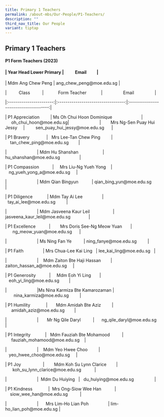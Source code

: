 ```yaml
---
title: Primary 1 Teachers
permalink: /about-mbs/Our-People/P1-Teachers/
description: ""
third_nav_title: Our People
variant: tiptap
---
```

<h2>Primary 1 Teachers</h2><h4>P1 Form Teachers (2023)</h4><h4>| Year Head Lower Primary |&nbsp;&nbsp;&nbsp;&nbsp;&nbsp;&nbsp;&nbsp;&nbsp;&nbsp;&nbsp; Email&nbsp;&nbsp;&nbsp;&nbsp;&nbsp;&nbsp;&nbsp;&nbsp;&nbsp; |</h4><p>| Mdm Ang Chew Peng | ang_chew_peng@moe.edu.sg |</p><p>|&nbsp;&nbsp;&nbsp;&nbsp;&nbsp;&nbsp;&nbsp;&nbsp;&nbsp; Class&nbsp;&nbsp;&nbsp;&nbsp;&nbsp;&nbsp;&nbsp;&nbsp;&nbsp; |&nbsp;&nbsp;&nbsp;&nbsp;&nbsp;&nbsp;&nbsp;&nbsp;&nbsp;&nbsp;&nbsp; Form Teacher&nbsp;&nbsp;&nbsp;&nbsp;&nbsp;&nbsp;&nbsp;&nbsp;&nbsp;&nbsp;&nbsp; |&nbsp;&nbsp;&nbsp;&nbsp;&nbsp;&nbsp;&nbsp;&nbsp;&nbsp;&nbsp;&nbsp;&nbsp;&nbsp;&nbsp;&nbsp;&nbsp; Email&nbsp;&nbsp;&nbsp;&nbsp;&nbsp;&nbsp;&nbsp;&nbsp;&nbsp;&nbsp;&nbsp;&nbsp;&nbsp;&nbsp;&nbsp;&nbsp; |</p><p>|:-----------------------:|:----------------------------------:|:-------------------------------------:|</p><p>| P1 Appreciation&nbsp;&nbsp;&nbsp;&nbsp;&nbsp;&nbsp;&nbsp;&nbsp; | Ms Oh Chui Hoon Dominique&nbsp;&nbsp;&nbsp;&nbsp;&nbsp;&nbsp;&nbsp;&nbsp;&nbsp;&nbsp;&nbsp;&nbsp;&nbsp;&nbsp;&nbsp;&nbsp;&nbsp;&nbsp;&nbsp;&nbsp;&nbsp;&nbsp;&nbsp; |&nbsp; &nbsp;&nbsp;&nbsp;&nbsp;&nbsp;oh_chui_hoon@moe.edu.sg|&nbsp;&nbsp;&nbsp;&nbsp;&nbsp;&nbsp;&nbsp;&nbsp;&nbsp;&nbsp;&nbsp;&nbsp;&nbsp;&nbsp;&nbsp;&nbsp;&nbsp;&nbsp;&nbsp;&nbsp;&nbsp;&nbsp;&nbsp;&nbsp; | &nbsp;&nbsp;&nbsp;&nbsp;&nbsp;&nbsp;&nbsp;Mrs Ng-Sen Puay Hui Jessy&nbsp;&nbsp;&nbsp;&nbsp; |&nbsp;&nbsp;&nbsp;&nbsp;&nbsp;&nbsp;&nbsp;&nbsp; sen_puay_hui_jessy@moe.edu.sg&nbsp;&nbsp;&nbsp;&nbsp;&nbsp; |</p><p>| P1 Bravery&nbsp;&nbsp;&nbsp;&nbsp;&nbsp;&nbsp;&nbsp;&nbsp;&nbsp;&nbsp;&nbsp;&nbsp;&nbsp; | &nbsp;&nbsp;Mrs Lee-Tan Chew Ping&nbsp;&nbsp;&nbsp;&nbsp;&nbsp;&nbsp;&nbsp;&nbsp; | &nbsp;&nbsp;&nbsp;&nbsp;tan_chew_ping@moe.edu.sg&nbsp;&nbsp;&nbsp;&nbsp;&nbsp;&nbsp;&nbsp; |</p><p>|&nbsp;&nbsp;&nbsp;&nbsp;&nbsp;&nbsp;&nbsp;&nbsp;&nbsp;&nbsp;&nbsp;&nbsp;&nbsp;&nbsp;&nbsp;&nbsp;&nbsp;&nbsp;&nbsp;&nbsp;&nbsp;&nbsp;&nbsp;&nbsp; | Mdm Hu Shanshan&nbsp;&nbsp;&nbsp;&nbsp;&nbsp;&nbsp;&nbsp;&nbsp;&nbsp;&nbsp;&nbsp;&nbsp;&nbsp;&nbsp;&nbsp;&nbsp;&nbsp;&nbsp;&nbsp; | hu_shanshan@moe.edu.sg&nbsp;&nbsp;&nbsp;&nbsp;&nbsp;&nbsp;&nbsp;&nbsp;&nbsp;&nbsp;&nbsp;&nbsp;&nbsp;&nbsp;&nbsp; |</p><p>| P1 Compassion&nbsp;&nbsp;&nbsp;&nbsp;&nbsp;&nbsp;&nbsp;&nbsp;&nbsp;&nbsp; | &nbsp;&nbsp;&nbsp;&nbsp;Mrs Liu-Ng Yueh Yong&nbsp;&nbsp;&nbsp; | &nbsp;&nbsp;&nbsp;ng_yueh_yong_a@moe.edu.sg&nbsp;&nbsp;&nbsp;&nbsp; |</p><p>|&nbsp;&nbsp;&nbsp;&nbsp;&nbsp;&nbsp;&nbsp;&nbsp;&nbsp;&nbsp;&nbsp;&nbsp;&nbsp;&nbsp;&nbsp;&nbsp;&nbsp;&nbsp;&nbsp;&nbsp;&nbsp;&nbsp;&nbsp;&nbsp; | Mdm Qian Bingyun&nbsp;&nbsp;&nbsp;&nbsp;&nbsp;&nbsp;&nbsp;&nbsp;&nbsp;&nbsp; | qian_bing_yun@moe.edu.sg&nbsp;&nbsp;&nbsp;&nbsp;&nbsp;&nbsp; |</p><p>| P1 Diligence&nbsp;&nbsp;&nbsp;&nbsp;&nbsp;&nbsp;&nbsp;&nbsp;&nbsp;&nbsp;&nbsp; | Mdm Tay Ai Lee&nbsp;&nbsp;&nbsp;&nbsp;&nbsp;&nbsp;&nbsp;&nbsp;&nbsp;&nbsp;&nbsp;&nbsp;&nbsp;&nbsp;&nbsp; | &nbsp;&nbsp;tay_ai_lee@moe.edu.sg&nbsp;&nbsp;&nbsp;&nbsp;&nbsp;&nbsp;&nbsp;&nbsp; |</p><p>|&nbsp;&nbsp;&nbsp;&nbsp;&nbsp;&nbsp;&nbsp;&nbsp;&nbsp;&nbsp;&nbsp;&nbsp;&nbsp;&nbsp;&nbsp;&nbsp;&nbsp;&nbsp;&nbsp;&nbsp;&nbsp;&nbsp;&nbsp;&nbsp; | Mdm Jasveena Kaur Leil&nbsp;&nbsp;&nbsp;&nbsp;&nbsp;&nbsp;&nbsp;&nbsp;&nbsp;&nbsp;&nbsp;&nbsp;&nbsp;&nbsp;&nbsp;&nbsp;&nbsp;&nbsp; | jasveena_kaur_leil@moe.edu.sg &nbsp;&nbsp;&nbsp;&nbsp;&nbsp;&nbsp;&nbsp;&nbsp;&nbsp;&nbsp;&nbsp;&nbsp;&nbsp;&nbsp;|</p><p>| P1 Excellence&nbsp;&nbsp;&nbsp;&nbsp;&nbsp;&nbsp;&nbsp;&nbsp;&nbsp;&nbsp; | &nbsp;&nbsp;&nbsp;&nbsp;&nbsp;&nbsp;&nbsp;Mrs Doris See-Ng Meow Yuan&nbsp;&nbsp;&nbsp;&nbsp;&nbsp;&nbsp; | &nbsp;&nbsp;&nbsp;&nbsp;&nbsp;&nbsp;ng_meow_yuan@moe.edu.sg&nbsp;&nbsp;&nbsp;&nbsp;&nbsp; |</p><p>|&nbsp;&nbsp;&nbsp;&nbsp;&nbsp;&nbsp;&nbsp;&nbsp;&nbsp;&nbsp;&nbsp;&nbsp;&nbsp;&nbsp;&nbsp;&nbsp;&nbsp;&nbsp;&nbsp;&nbsp;&nbsp;&nbsp;&nbsp;&nbsp; | Ms Ning Fan Ye&nbsp;&nbsp;&nbsp;&nbsp;&nbsp;&nbsp;&nbsp;&nbsp;&nbsp; | ning_fanye@moe.edu.sg&nbsp;&nbsp;&nbsp;&nbsp;&nbsp;&nbsp;&nbsp;&nbsp; |</p><p>| P1 Faith&nbsp;&nbsp;&nbsp;&nbsp;&nbsp;&nbsp;&nbsp;&nbsp;&nbsp;&nbsp;&nbsp;&nbsp;&nbsp;&nbsp;&nbsp; | Mrs Chua-Lee Kai Ling&nbsp;&nbsp; | lee_kai_ling@moe.edu.sg&nbsp;&nbsp; |</p><p>|&nbsp;&nbsp;&nbsp;&nbsp;&nbsp;&nbsp;&nbsp;&nbsp;&nbsp;&nbsp;&nbsp;&nbsp;&nbsp;&nbsp;&nbsp;&nbsp;&nbsp;&nbsp;&nbsp;&nbsp;&nbsp;&nbsp;&nbsp;&nbsp; |&nbsp;&nbsp;&nbsp; Mdm Zaiton Bte Haji Hassan&nbsp;&nbsp;&nbsp;&nbsp;&nbsp;&nbsp;&nbsp; |&nbsp;&nbsp; zaiton_hassan_a@moe.edu.sg&nbsp;&nbsp;&nbsp;&nbsp; |</p><p>| P1 Generosity&nbsp;&nbsp;&nbsp;&nbsp;&nbsp;&nbsp;&nbsp;&nbsp;&nbsp;&nbsp; | &nbsp;&nbsp;&nbsp;&nbsp;Mdm Eoh Yi Ling&nbsp;&nbsp;&nbsp;&nbsp;&nbsp;&nbsp; | &nbsp;&nbsp;&nbsp;eoh_yi_ling@moe.edu.sg&nbsp;&nbsp;&nbsp;&nbsp;&nbsp;&nbsp;&nbsp; |</p><p>|&nbsp;&nbsp;&nbsp;&nbsp;&nbsp;&nbsp;&nbsp;&nbsp;&nbsp;&nbsp;&nbsp;&nbsp;&nbsp;&nbsp;&nbsp;&nbsp;&nbsp;&nbsp;&nbsp;&nbsp;&nbsp;&nbsp;&nbsp;&nbsp; |Ms Nina Karmiza Bte Kamarozaman | &nbsp;&nbsp;&nbsp;&nbsp;&nbsp;&nbsp;&nbsp;nina_karmiza@moe.edu.sg&nbsp;&nbsp;&nbsp;&nbsp;&nbsp;&nbsp;&nbsp;&nbsp; |</p><p>| P1 Humility&nbsp;&nbsp;&nbsp;&nbsp;&nbsp;&nbsp;&nbsp;&nbsp;&nbsp;&nbsp;&nbsp;&nbsp; | &nbsp;&nbsp;&nbsp;&nbsp;&nbsp;&nbsp;Mdm Amidah Bte Aziz&nbsp;&nbsp;&nbsp;&nbsp;&nbsp;&nbsp;&nbsp;&nbsp; | &nbsp;&nbsp;&nbsp;&nbsp;&nbsp;amidah_aziz@moe.edu.sg&nbsp;&nbsp;&nbsp;&nbsp;&nbsp;&nbsp;&nbsp; |</p><p>|&nbsp;&nbsp;&nbsp;&nbsp;&nbsp;&nbsp;&nbsp;&nbsp;&nbsp;&nbsp;&nbsp;&nbsp;&nbsp;&nbsp;&nbsp;&nbsp;&nbsp;&nbsp;&nbsp;&nbsp;&nbsp;&nbsp;&nbsp;&nbsp; | &nbsp;&nbsp;&nbsp;&nbsp;&nbsp;&nbsp;Mr Ng Qile Daryl&nbsp;&nbsp;&nbsp;&nbsp;&nbsp;&nbsp;&nbsp;&nbsp;&nbsp; | &nbsp;&nbsp;&nbsp;&nbsp;&nbsp;ng_qile_daryl@moe.edu.sg&nbsp;&nbsp; |</p><p>| P1 Integrity&nbsp;&nbsp;&nbsp;&nbsp;&nbsp;&nbsp;&nbsp;&nbsp;&nbsp;&nbsp;&nbsp; |&nbsp;&nbsp; Mdm Fauziah Bte Mohamood&nbsp;&nbsp;&nbsp;&nbsp;&nbsp;&nbsp;&nbsp;&nbsp;&nbsp; | &nbsp;&nbsp;&nbsp;&nbsp;&nbsp;fauziah_mohamood@moe.edu.sg&nbsp;&nbsp;&nbsp; |</p><p>|&nbsp;&nbsp;&nbsp;&nbsp;&nbsp;&nbsp;&nbsp;&nbsp;&nbsp;&nbsp;&nbsp;&nbsp;&nbsp;&nbsp;&nbsp;&nbsp;&nbsp;&nbsp;&nbsp;&nbsp;&nbsp;&nbsp;&nbsp;&nbsp; | &nbsp;&nbsp;&nbsp;Mdm Yeo Hwee Choo&nbsp;&nbsp;&nbsp;&nbsp;&nbsp;&nbsp;&nbsp;&nbsp; | &nbsp;&nbsp;&nbsp;yeo_hwee_choo@moe.edu.sg&nbsp;&nbsp;&nbsp;&nbsp; |</p><p>| P1 Joy&nbsp;&nbsp;&nbsp;&nbsp;&nbsp;&nbsp;&nbsp;&nbsp;&nbsp;&nbsp;&nbsp;&nbsp;&nbsp;&nbsp;&nbsp;&nbsp;&nbsp; |&nbsp;&nbsp;&nbsp;&nbsp;&nbsp;&nbsp;&nbsp; Mdm Koh Su Lynn Clarice&nbsp;&nbsp;&nbsp;&nbsp;&nbsp;&nbsp;&nbsp; | &nbsp;&nbsp;&nbsp;&nbsp;&nbsp;&nbsp;koh_su_lynn_clarice@moe.edu.sg&nbsp;&nbsp;&nbsp;&nbsp;&nbsp;&nbsp;&nbsp;&nbsp;&nbsp;&nbsp; |</p><p>|&nbsp;&nbsp;&nbsp;&nbsp;&nbsp;&nbsp;&nbsp;&nbsp;&nbsp;&nbsp;&nbsp;&nbsp;&nbsp;&nbsp;&nbsp;&nbsp;&nbsp;&nbsp;&nbsp;&nbsp;&nbsp;&nbsp;&nbsp;&nbsp; | &nbsp;Mdm Du Huiying&nbsp; &nbsp;|&nbsp;&nbsp; du_huiying@moe.edu.sg&nbsp;&nbsp;&nbsp;&nbsp;&nbsp;&nbsp;&nbsp;&nbsp;&nbsp;&nbsp;&nbsp;&nbsp;&nbsp;&nbsp;&nbsp;&nbsp; |</p><p>| P1 Kindness&nbsp;&nbsp;&nbsp;&nbsp;&nbsp;&nbsp;&nbsp;&nbsp;&nbsp;&nbsp;&nbsp;&nbsp; | &nbsp;Mrs Ong-Siow Wee Han&nbsp;&nbsp;&nbsp;&nbsp;&nbsp;&nbsp;&nbsp;&nbsp;&nbsp;&nbsp; | &nbsp;&nbsp;&nbsp;&nbsp;siow_wee_han@moe.edu.sg&nbsp;&nbsp;&nbsp;&nbsp;&nbsp;&nbsp;&nbsp;&nbsp;&nbsp; |</p><p>|&nbsp;&nbsp;&nbsp;&nbsp;&nbsp;&nbsp;&nbsp;&nbsp;&nbsp;&nbsp;&nbsp;&nbsp;&nbsp;&nbsp;&nbsp;&nbsp;&nbsp;&nbsp;&nbsp;&nbsp;&nbsp;&nbsp;&nbsp;&nbsp; | &nbsp;&nbsp;&nbsp;&nbsp;&nbsp;Mrs Lim-Ho Lian Poh&nbsp;&nbsp;&nbsp;&nbsp;&nbsp;&nbsp;&nbsp;&nbsp;&nbsp;&nbsp;&nbsp;&nbsp;&nbsp;&nbsp;&nbsp; | lim-ho_lian_poh@moe.edu.sg |</p>